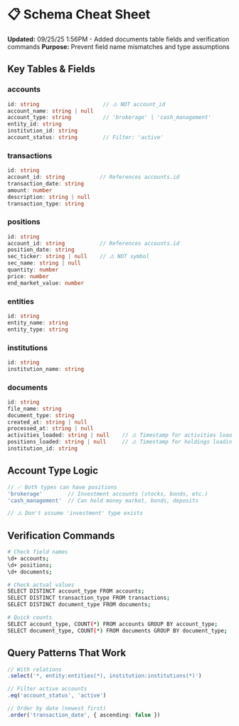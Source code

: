 # 📋 Schema Cheat Sheet

**Updated:** 09/25/25 1:56PM - Added documents table fields and verification commands
**Purpose:** Prevent field name mismatches and type assumptions

## Key Tables & Fields

### accounts
```typescript
id: string                    // ⚠️ NOT account_id
account_name: string | null
account_type: string          // 'brokerage' | 'cash_management'
entity_id: string
institution_id: string
account_status: string        // Filter: 'active'
```

### transactions
```typescript
id: string
account_id: string           // References accounts.id
transaction_date: string
amount: number
description: string | null
transaction_type: string
```

### positions
```typescript
id: string
account_id: string           // References accounts.id
position_date: string
sec_ticker: string | null    // ⚠️ NOT symbol
sec_name: string | null
quantity: number
price: number
end_market_value: number
```

### entities
```typescript
id: string
entity_name: string
entity_type: string
```

### institutions
```typescript
id: string
institution_name: string
```

### documents
```typescript
id: string
file_name: string
document_type: string
created_at: string | null
processed_at: string | null
activities_loaded: string | null    // ⚠️ Timestamp for activities loading
positions_loaded: string | null     // ⚠️ Timestamp for holdings loading
institution_id: string
```

## Account Type Logic
```typescript
// ✅ Both types can have positions
'brokerage'        // Investment accounts (stocks, bonds, etc.)
'cash_management'  // Can hold money market, bonds, deposits

// ⚠️ Don't assume 'investment' type exists
```

## Verification Commands
```bash
# Check field names
\d+ accounts;
\d+ positions;
\d+ documents;

# Check actual values
SELECT DISTINCT account_type FROM accounts;
SELECT DISTINCT transaction_type FROM transactions;
SELECT DISTINCT document_type FROM documents;

# Quick counts
SELECT account_type, COUNT(*) FROM accounts GROUP BY account_type;
SELECT document_type, COUNT(*) FROM documents GROUP BY document_type;
```

## Query Patterns That Work
```typescript
// With relations
.select('*, entity:entities(*), institution:institutions(*)')

// Filter active accounts
.eq('account_status', 'active')

// Order by date (newest first)
.order('transaction_date', { ascending: false })
```